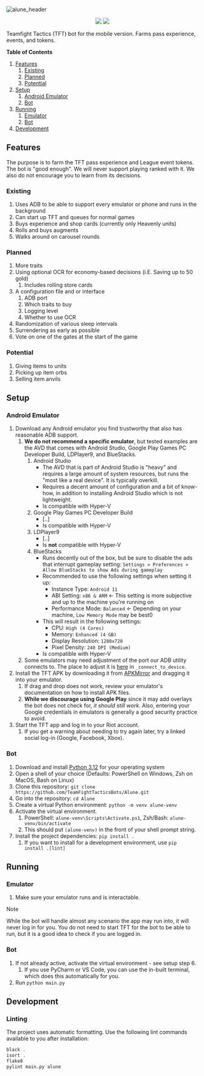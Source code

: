 ![alune_header](https://github.com/TeamFightTacticsBots/Alune/assets/60011425/dd30ed87-c5ca-42eb-810a-da07f6502cf5)
<p align="center">
  <img src="https://img.shields.io/badge/Python-3.12-green" />
  <img src="https://img.shields.io/badge/TFT_Set-11-blue" />
</p>

Teamfight Tactics (TFT) bot for the mobile version. Farms pass experience, events, and tokens.

**Table of Contents**
1. [Features](#features)
   1. [Existing](#existing)
   2. [Planned](#planned)
   3. [Potential](#potential)
2. [Setup](#setup)
   1. [Android Emulator](#android-emulator)
   2. [Bot](#bot)
3. [Running](#running)
   1. [Emulator](#emulator)
   2. [Bot](#bot-1)
4. [Development](#development) 

## Features

The purpose is to farm the TFT pass experience and League event tokens. The bot is "good enough".
We will never support playing ranked with it. We also do not encourage you to learn from its decisions.

### Existing

1. Uses ADB to be able to support every emulator or phone and runs in the background
2. Can start up TFT and queues for normal games
3. Buys experience and shop cards (currently only Heavenly units)
4. Rolls and buys augments
5. Walks around on carousel rounds

### Planned

1. More traits
2. Using optional OCR for economy-based decisions (i.E. Saving up to 50 gold)
   1. Includes rolling store cards
3. A configuration file and or interface
   1. ADB port
   2. Which traits to buy
   3. Logging level
   4. Whether to use OCR
4. Randomization of various sleep intervals
5. Surrendering as early as possible
6. Vote on one of the gates at the start of the game

### Potential
1. Giving items to units 
2. Picking up item orbs
3. Selling item anvils

## Setup

### Android Emulator

1. Download any Android emulator you find trustworthy that also has reasonable ADB support.
   1. **We do not recommend a specific emulator**, but tested examples are the AVD that comes with Android Studio, Google Play Games PC Developer Build, LDPlayer9, and BlueStacks.
      1. Android Studio
         - The AVD that is part of Android Studio is "heavy" and requires a large amount of system resources, but runs the "most like a real device". It is typically overkill.
         - Requires a decent amount of configuration and a bit of know-how, in addition to installing Android Studio which is not lightweight.
         - Is compatible with Hyper-V
      2. Google Play Games PC Developer Build
         - [..]
         - Is compatible with Hyper-V
      3. LDPlayer9
         - [..]
         - Is **not** compatible with Hyper-V
      4. BlueStacks
         - Runs decently out of the box, but be sure to disable the ads that interrupt gameplay setting: `Settings > Preferences > Allow BlueStacks to show Ads during gameplay`
         - Recommended to use the following settings when setting it up:
            - Instance Type: `Android 11`
            - ABI Setting: `x86 & ARM` <- This setting is more subjective and up to the machine you're running on
            - Performance Mode: `Balanced` <- Depending on your machine, `Low Memory Mode` may be best0
         - This will result in the following settings:
            - CPU: `High (4 Cores)`
            - Memory: `Enhanced (4 GB)`
            - Display Resolution: `1280x720`
            - Pixel Density: `240 DPI (Medium)`
         - Is compatible with Hyper-V
   2. Some emulators may need adjustment of the port our ADB utility connects to. The place to adjust it is [here](./alune/adb.py) in `_connect_to_device`.
2. Install the TFT APK by downloading it from [APKMirror](https://www.apkmirror.com/apk/riot-games-inc/teamfight-tactics-league-of-legends-strategy-game/) and dragging it into your emulator.
   1. If drag and drop does not work, review your emulator's documentation on how to install APK files.  
   2. **While we discourage using Google Play** since it may add overlays the bot does not check for, _it should still work_. Also, entering your Google credentials in emulators is generally a good security practice to avoid.
3. Start the TFT app and log in to your Riot account.
   1. If you get a warning about needing to try again later, try a linked social log-in (Google, Facebook, Xbox).

### Bot

1. Download and install [Python 3.12](https://www.python.org/downloads/) for your operating system
2. Open a shell of your choice (Defaults: PowerShell on Windows, Zsh on MacOS, Bash on Linux)
3. Clone this repository: `git clone https://github.com/TeamFightTacticsBots/Alune.git`
4. Go into the repository: `cd Alune`
5. Create a virtual Python environment: `python -m venv alune-venv`
6. Activate the virtual environment.  
   1. PowerShell: `alune-venv\Scripts\Activate.ps1`, Zsh/Bash: `alune-venv/bin/activate`  
   2. This should put `(alune-venv)` in the front of your shell prompt string.
7. Install the project dependencies: `pip install .`
   1. If you want to install for a development environment, use `pip install .[lint]`

## Running

### Emulator

1. Make sure your emulator runs and is interactable.

> [!NOTE]
> While the bot will handle almost any scenario the app may run into, it will never log in for you.
> You do not need to start TFT for the bot to be able to run, but it is a good idea to check if you are logged in.

### Bot

1. If not already active, activate the virtual environment - see setup step 6.  
   1. If you use PyCharm or VS Code, you can use the in-built terminal, which does this automatically for you.
2. Run `python main.py`

## Development

### Linting

The project uses automatic formatting. Use the following lint commands available to you after installation:
```bash
black .
isort .
flake8
pylint main.py alune
```
